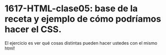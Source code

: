 # 1617-HTML-clase05: base de la receta y ejemplo de cómo podríamos hacer el CSS.

El ejercicio es ver qué cosas distintas pueden hacer ustedes con el mismo html!
